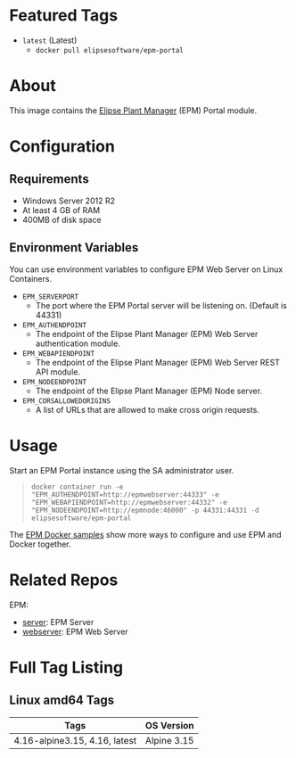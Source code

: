 # Featured Tags

* `latest` (Latest)
  * `docker pull elipsesoftware/epm-portal`

# About

This image contains the [Elipse Plant Manager](https://www.elipse.com.br/en/produto/elipse-plant-manager/) (EPM) Portal module.

# Configuration

## Requirements

- Windows Server 2012 R2
- At least 4 GB of RAM
- 400MB of disk space

## Environment Variables

You can use environment variables to configure EPM Web Server on Linux Containers.

- `EPM_SERVERPORT` 
  - The port where the EPM Portal server will be listening on. (Default is 44331)
- `EPM_AUTHENDPOINT`
  - The endpoint of the Elipse Plant Manager (EPM) Web Server authentication module.
- `EPM_WEBAPIENDPOINT`
  - The endpoint of the Elipse Plant Manager (EPM) Web Server REST API module.
- `EPM_NODEENDPOINT`
  - The endpoint of the Elipse Plant Manager (EPM) Node server.
- `EPM_CORSALLOWEDORIGINS`
  - A list of URLs that are allowed to make cross origin requests.

# Usage

Start an EPM Portal instance using the SA administrator user.

> ``docker container run -e "EPM_AUTHENDPOINT=http://epmwebserver:44333" -e "EPM_WEBAPIENDPOINT=http://epmwebserver:44332" -e "EPM_NODEENDPOINT=http://epmnode:46000" -p 44331:44331 -d elipsesoftware/epm-portal``

The [EPM Docker samples](https://github.com/elipsesoftware/epm-docker/blob/main/samples) show more ways to configure and use EPM and Docker together.

# Related Repos

EPM:

* [server](https://hub.docker.com/r/elipsesoftware/epm-server/): EPM Server
* [webserver](https://hub.docker.com/r/elipsesoftware/epm-webserver/): EPM Web Server

# Full Tag Listing

## Linux amd64 Tags
Tags | OS Version
-----------| ------------
4.16-alpine3.15, 4.16, latest | Alpine 3.15